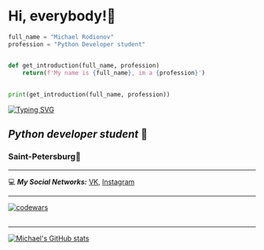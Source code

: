 # Hi, everybody!👋 
```python
full_name = "Michael Rodionov"
profession = "Python Developer student"


def get_introduction(full_name, profession)
    return(f'My name is {full_name}, im a {profession}')
    
    
print(get_introduction(full_name, profession))
```
[![Typing SVG](https://readme-typing-svg.herokuapp.com?font=&color=21D2F7&lines=My+name+is+Michael+Rodionov+%F0%9F%98%8E)](https://git.io/typing-svg)
##   *Python developer student* 🐍
###      Saint-Petersburg📍
____
:computer: ***My Social Networks:*** 
 [VK](https://vk.com/michaelrodionov96),
 [Instagram](https://www.instagram.com/michaelrodionov)
____
[![codewars](https://www.codewars.com/users/Mikolinho96/badges/small)](https://www.codewars.com/users/Mikolinho96)<br><br>
____
[![Michael's GitHub stats](https://github-readme-stats.vercel.app/api?username=MichaelRodionov)](https://github.com/anuraghazra/github-readme-stats)
